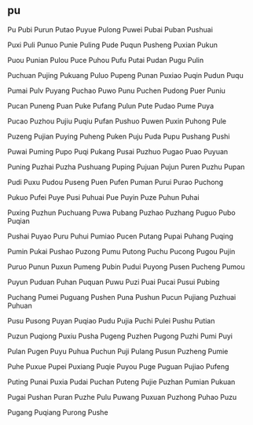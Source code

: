 pu
---

Pu Pubi Purun Putao Puyue Pulong Puwei Pubai Puban Pushuai

Puxi Puli Punuo Punie Puling Pude Puqun Pusheng Puxian Pukun

Puou Punian Pulou Puce Puhou Pufu Putai Pudan Pugu Pulin

Puchuan Pujing Pukuang Puluo Pupeng Punan Puxiao Puqin Pudun Puqu

Pumai Pulv Puyang Puchao Puwo Punu Puchen Pudong Puer Puniu

Pucan Puneng Puan Puke Pufang Pulun Pute Pudao Pume Puya

Pucao Puzhou Pujiu Puqiu Pufan Pushuo Puwen Puxin Puhong Pule

Puzeng Pujian Puying Puheng Puken Puju Puda Pupu Pushang Pushi

Puwai Puming Pupo Puqi Pukang Pusai Puzhuo Pugao Puao Puyuan

Puning Puzhai Puzha Pushuang Puping Pujuan Pujun Puren Puzhu Pupan

Pudi Puxu Pudou Puseng Puen Pufen Puman Purui Purao Puchong

Pukuo Pufei Puye Pusi Puhuai Pue Puyin Puze Puhun Puhai

Puxing Puzhun Puchuang Puwa Pubang Puzhao Puzhang Puguo Pubo   Puqian

Pushai Puyao Puru Puhui Pumiao Pucen Putang Pupai Puhang Puqing

Pumin Pukai Pushao Puzong Pumu Putong Puchu Pucong Pugou Pujin

Puruo Punun Puxun Pumeng Pubin Pudui Puyong Pusen Pucheng Pumou

Puyun Puduan Puhan Puquan Puwu Puzi Puai Pucai Pusui Pubing

Puchang Pumei Puguang Pushen Puna Pushun Pucun Pujiang Puzhuai Puhuan

Pusu Pusong Puyan Puqiao Pudu Pujia Puchi Pulei Pushu Putian

Puzun Puqiong Puxiu Pusha Pugeng Puzhen Pugong Puzhi Pumi Puyi

Pulan Pugen Puyu Puhua Puchun Puji Pulang Pusun Puzheng Pumie

Puhe Puxue Pupei Puxiang Puqie Puyou Puge Puguan Pujiao Pufeng

Puting Punai Puxia Pudai Puchan Puteng Pujie Puzhan Pumian Pukuan

Pugai Pushan Puran Puzhe Pulu Puwang Puxuan Puzhong Puhao Puzu

Pugang Puqiang Purong Pushe 